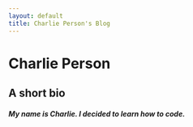 ```yaml
---
layout: default
title: Charlie Person's Blog
---
```


# Charlie Person

## A short bio

##### My name is Charlie. I decided to learn how to code.

